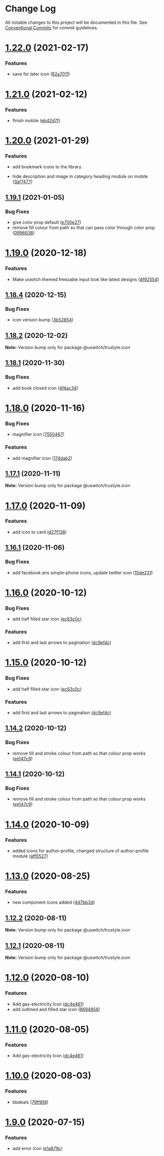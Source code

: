 # Change Log

All notable changes to this project will be documented in this file.
See [Conventional Commits](https://conventionalcommits.org) for commit guidelines.

# [1.22.0](https://github.com/uswitch/trustyle/compare/@uswitch/trustyle.icon@1.21.0...@uswitch/trustyle.icon@1.22.0) (2021-02-17)


### Features

* save for later icon ([82a7011](https://github.com/uswitch/trustyle/commit/82a7011))





# [1.21.0](https://github.com/uswitch/trustyle/compare/@uswitch/trustyle.icon@1.20.0...@uswitch/trustyle.icon@1.21.0) (2021-02-12)


### Features

* finish mobile ([eb42d7f](https://github.com/uswitch/trustyle/commit/eb42d7f))





# [1.20.0](https://github.com/uswitch/trustyle/compare/@uswitch/trustyle.icon@1.19.1...@uswitch/trustyle.icon@1.20.0) (2021-01-29)


### Features

* add bookmark icons to the library

* hide description and image in category heading module on mobile ([3af7477](https://github.com/uswitch/trustyle/commit/3af7477))





## [1.19.1](https://github.com/uswitch/trustyle/compare/@uswitch/trustyle.icon@1.19.0...@uswitch/trustyle.icon@1.19.1) (2021-01-05)


### Bug Fixes

* give color prop default ([e700e27](https://github.com/uswitch/trustyle/commit/e700e27))
* remove fill colour from path so that can pass color through color prop ([0996638](https://github.com/uswitch/trustyle/commit/0996638))





# [1.19.0](https://github.com/uswitch/trustyle/compare/@uswitch/trustyle.icon@1.18.4...@uswitch/trustyle.icon@1.19.0) (2020-12-18)


### Features

* Make uswitch themed freezable input look like latest designs ([4f92554](https://github.com/uswitch/trustyle/commit/4f92554))





## [1.18.4](https://github.com/uswitch/trustyle/compare/@uswitch/trustyle.icon@1.18.2...@uswitch/trustyle.icon@1.18.4) (2020-12-15)


### Bug Fixes

* icon version bump ([3b52854](https://github.com/uswitch/trustyle/commit/3b52854))





## [1.18.2](https://github.com/uswitch/trustyle/compare/@uswitch/trustyle.icon@1.18.1...@uswitch/trustyle.icon@1.18.2) (2020-12-02)

**Note:** Version bump only for package @uswitch/trustyle.icon





## [1.18.1](https://github.com/uswitch/trustyle/compare/@uswitch/trustyle.icon@1.18.0...@uswitch/trustyle.icon@1.18.1) (2020-11-30)


### Bug Fixes

* add book closed icon ([4f4ac34](https://github.com/uswitch/trustyle/commit/4f4ac34))






# [1.18.0](https://github.com/uswitch/trustyle/compare/@uswitch/trustyle.icon@1.17.1...@uswitch/trustyle.icon@1.18.0) (2020-11-16)


### Bug Fixes

* magnifier icon ([7550467](https://github.com/uswitch/trustyle/commit/7550467))


### Features

* add magnifier icon ([174dab2](https://github.com/uswitch/trustyle/commit/174dab2))





## [1.17.1](https://github.com/uswitch/trustyle/compare/@uswitch/trustyle.icon@1.17.0...@uswitch/trustyle.icon@1.17.1) (2020-11-11)

**Note:** Version bump only for package @uswitch/trustyle.icon





# [1.17.0](https://github.com/uswitch/trustyle/compare/@uswitch/trustyle.icon@1.16.1...@uswitch/trustyle.icon@1.17.0) (2020-11-09)


### Features

* add icon to card ([d27f138](https://github.com/uswitch/trustyle/commit/d27f138))





## [1.16.1](https://github.com/uswitch/trustyle/compare/@uswitch/trustyle.icon@1.16.0...@uswitch/trustyle.icon@1.16.1) (2020-11-06)


### Bug Fixes

* add facebook ans simple-phone icons, update twitter icon ([15de231](https://github.com/uswitch/trustyle/commit/15de231))





# [1.16.0](https://github.com/uswitch/trustyle/compare/@uswitch/trustyle.icon@1.14.2...@uswitch/trustyle.icon@1.16.0) (2020-10-12)


### Bug Fixes

* add half filled star icon ([ec63c0c](https://github.com/uswitch/trustyle/commit/ec63c0c))


### Features

* add first and last arrows to pagination ([dc9efdc](https://github.com/uswitch/trustyle/commit/dc9efdc))





# [1.15.0](https://github.com/uswitch/trustyle/compare/@uswitch/trustyle.icon@1.14.2...@uswitch/trustyle.icon@1.15.0) (2020-10-12)


### Bug Fixes

* add half filled star icon ([ec63c0c](https://github.com/uswitch/trustyle/commit/ec63c0c))


### Features

* add first and last arrows to pagination ([dc9efdc](https://github.com/uswitch/trustyle/commit/dc9efdc))





## [1.14.2](https://github.com/uswitch/trustyle/compare/@uswitch/trustyle.icon@1.14.0...@uswitch/trustyle.icon@1.14.2) (2020-10-12)


### Bug Fixes

* remove fill and stroke colour from path so that colour prop works ([ee147c9](https://github.com/uswitch/trustyle/commit/ee147c9))





## [1.14.1](https://github.com/uswitch/trustyle/compare/@uswitch/trustyle.icon@1.14.0...@uswitch/trustyle.icon@1.14.1) (2020-10-12)


### Bug Fixes

* remove fill and stroke colour from path so that colour prop works ([ee147c9](https://github.com/uswitch/trustyle/commit/ee147c9))





# [1.14.0](https://github.com/uswitch/trustyle/compare/@uswitch/trustyle.icon@1.13.3...@uswitch/trustyle.icon@1.14.0) (2020-10-09)


### Features

* added icons for author-profile, changed structure of author-profile module ([aff0527](https://github.com/uswitch/trustyle/commit/aff0527))






# [1.13.0](https://github.com/uswitch/trustyle/compare/@uswitch/trustyle.icon@1.12.2...@uswitch/trustyle.icon@1.13.0) (2020-08-25)


### Features

* new component icons added ([4d7bb3d](https://github.com/uswitch/trustyle/commit/4d7bb3d))





## [1.12.2](https://github.com/uswitch/trustyle/compare/@uswitch/trustyle.icon@1.12.1...@uswitch/trustyle.icon@1.12.2) (2020-08-11)

**Note:** Version bump only for package @uswitch/trustyle.icon





## [1.12.1](https://github.com/uswitch/trustyle/compare/@uswitch/trustyle.icon@1.12.0...@uswitch/trustyle.icon@1.12.1) (2020-08-11)

**Note:** Version bump only for package @uswitch/trustyle.icon





# [1.12.0](https://github.com/uswitch/trustyle/compare/@uswitch/trustyle.icon@1.10.0...@uswitch/trustyle.icon@1.12.0) (2020-08-10)


### Features

* Add gas-electricity Icon ([dc4e461](https://github.com/uswitch/trustyle/commit/dc4e461))
* add outlined and filled star icon ([8694856](https://github.com/uswitch/trustyle/commit/8694856))





# [1.11.0](https://github.com/uswitch/trustyle/compare/@uswitch/trustyle.icon@1.10.0...@uswitch/trustyle.icon@1.11.0) (2020-08-05)


### Features

* Add gas-electricity Icon ([dc4e461](https://github.com/uswitch/trustyle/commit/dc4e461))





# [1.10.0](https://github.com/uswitch/trustyle/compare/@uswitch/trustyle.icon@1.9.0...@uswitch/trustyle.icon@1.10.0) (2020-08-03)


### Features

* bbdeals ([79ff8f8](https://github.com/uswitch/trustyle/commit/79ff8f8))





# [1.9.0](https://github.com/uswitch/trustyle/compare/@uswitch/trustyle.icon@1.8.6...@uswitch/trustyle.icon@1.9.0) (2020-07-15)


### Features

* add error icon ([e1a879c](https://github.com/uswitch/trustyle/commit/e1a879c))
